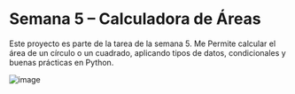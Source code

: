 # Semana 5 – Calculadora de Áreas

Este proyecto es parte de la tarea de la semana 5. Me Permite calcular el área de un círculo o un cuadrado, aplicando tipos de datos, condicionales y buenas prácticas en Python.

![image](https://github.com/user-attachments/assets/9ebff176-aeb9-40d7-9c77-73b9122c5517)


